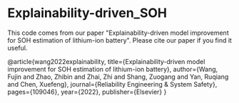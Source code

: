 # Explainability-driven_SOH

This code comes from our paper "Explainability-driven model improvement for SOH estimation of lithium-ion battery".
Please cite our paper if you find it useful.

@article{wang2022explainability,
  title={Explainability-driven model improvement for SOH estimation of lithium-ion battery},
  author={Wang, Fujin and Zhao, Zhibin and Zhai, Zhi and Shang, Zuogang and Yan, Ruqiang and Chen, Xuefeng},
  journal={Reliability Engineering \& System Safety},
  pages={109046},
  year={2022},
  publisher={Elsevier}
}
